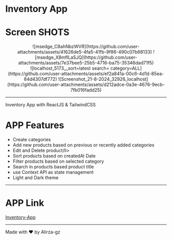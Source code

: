 # Inventory App

# Screen SHOTS
<div align="center">
![msedge_C8ahNbzWVR](https://github.com/user-attachments/assets/41626de5-4fa5-41fb-9f86-490c07b68133)
![msedge_X8mfILaSJQ](https://github.com/user-attachments/assets/7e37bee5-25b5-4716-ba75-35346dad71f5)
</div>
<div align="center">
![localhost_5173__sort=latest search= category=ALL](https://github.com/user-attachments/assets/ef2a841a-00c6-4d1d-85ea-84d4307df772)
![Screenshot_21-8-2024_32926_localhost](https://github.com/user-attachments/assets/d212adce-0a3e-4676-9ecb-7fb016fadd25)
</div>

---

Inventory App with ReactJS & TailwindCSS

# APP Features

<ul>
<li>Create categories</li>
<li>Add new products based on previous or recently added categories</li>
<li>Edit and Delete product/li>
<li>Sort products based on createdAt Date</li>
<li>Filter products based on selected category</li>
<li>Search in products based product title</li>
<li>use Context API as state management</li>
<li>Light and Dark theme</li>
</ul>

---

# APP Link

[Inventory-App](https://inventory-app-alirzagz.netlify.app/)

---

Made with :heart: by Alirza-gz
